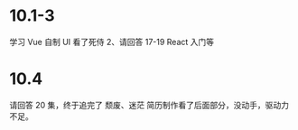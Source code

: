 # 10.1-3

学习 Vue 自制 UI
看了死侍 2、请回答 17-19
React 入门等

# 10.4

请回答 20 集，终于追完了
颓废、迷茫
简历制作看了后面部分，没动手，驱动力不足。
